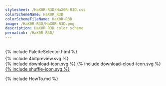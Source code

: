 ```yaml
---
stylesheet: /HaX0R-R3D/HaX0R-R3D.css
colorSchemeName: HaX0R_R3D
colorSchemeFileName: HaX0R-R3D
image: /HaX0R-R3D/HaX0R-R3D.png
description: HaX0R_R3D color scheme
permalink: /HaX0R-R3D/
---
```


<h2 style='text-align:center'>
    <a id='colorSchemeNameLink' href='#'>
        <span class='ColorSchemeFileName'></span>
    </a>
</h2>

<div class='centeredText' style='margin-bottom:1%'>
{% include PaletteSelector.html %}
</div>

<div class='centeredText'>
{% include 4bitpreview.svg %}
</div>

<div class='centeredText'>
    <a id='downloadSchemeLink' class='padded'>
{% include download-icon.svg %}
    </a>
    <a id='cdnSchemeLink' class='padded'>
{% include download-cloud-icon.svg %}
    </a>
    <a id='feelingLucky' href="javascript:feelingLucky(document.getElementById('themeSelector'))" class='padded'>
{% include shuffle-icon.svg %}
    </a>    
</div>

{% include HowTo.md %}

